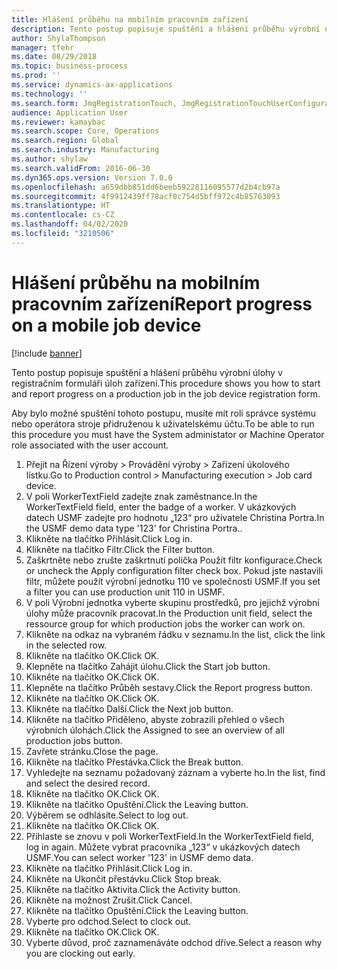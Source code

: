 ```yaml
---
title: Hlášení průběhu na mobilním pracovním zařízení
description: Tento postup popisuje spuštění a hlášení průběhu výrobní úlohy v registračním formuláři úloh zařízení.
author: ShylaThompson
manager: tfehr
ms.date: 08/29/2018
ms.topic: business-process
ms.prod: ''
ms.service: dynamics-ax-applications
ms.technology: ''
ms.search.form: JmgRegistrationTouch, JmgRegistrationTouchUserConfiguration, JmgRegistrationTouchStart, JmgRegistrationTouchReportFeedback, JmgRegistrationTouchAssignedJobs, JmgRegistrationTouchBreak, JmgRegistrationTouchLeave, JmgRegistrationTouchIndirectActivity, JmgDialogForm
audience: Application User
ms.reviewer: kamaybac
ms.search.scope: Core, Operations
ms.search.region: Global
ms.search.industry: Manufacturing
ms.author: shylaw
ms.search.validFrom: 2016-06-30
ms.dyn365.ops.version: Version 7.0.0
ms.openlocfilehash: a659dbb851dd6beeb59228116095577d2b4cb97a
ms.sourcegitcommit: 4f9912439ff78acf0c754d5bff972c4b85763093
ms.translationtype: HT
ms.contentlocale: cs-CZ
ms.lasthandoff: 04/02/2020
ms.locfileid: "3210506"
---
```

# <a name="report-progress-on-a-mobile-job-device"></a><span data-ttu-id="46a04-103">Hlášení průběhu na mobilním pracovním zařízení</span><span class="sxs-lookup"><span data-stu-id="46a04-103">Report progress on a mobile job device</span></span>

[!include [banner](../../includes/banner.md)]

<span data-ttu-id="46a04-104">Tento postup popisuje spuštění a hlášení průběhu výrobní úlohy v registračním formuláři úloh zařízení.</span><span class="sxs-lookup"><span data-stu-id="46a04-104">This procedure shows you how to start and report progress on a production job in the job device registration form.</span></span>



<span data-ttu-id="46a04-105">Aby bylo možné spuštění tohoto postupu, musíte mít roli správce systému nebo operátora stroje přidruženou k uživatelskému účtu.</span><span class="sxs-lookup"><span data-stu-id="46a04-105">To be able to run this procedure you must have the System administator or Machine Operator role associated with the user account.</span></span>

1. <span data-ttu-id="46a04-106">Přejít na Řízení výroby > Provádění výroby > Zařízení úkolového lístku.</span><span class="sxs-lookup"><span data-stu-id="46a04-106">Go to Production control > Manufacturing execution > Job card device.</span></span>
2. <span data-ttu-id="46a04-107">V poli WorkerTextField zadejte znak zaměstnance.</span><span class="sxs-lookup"><span data-stu-id="46a04-107">In the WorkerTextField field, enter the badge of a worker.</span></span> <span data-ttu-id="46a04-108">V ukázkových datech USMF zadejte pro hodnotu „123“ pro uživatele Christina Portra.</span><span class="sxs-lookup"><span data-stu-id="46a04-108">In the USMF demo data type '123' for Christina Portra..</span></span>
3. <span data-ttu-id="46a04-109">Klikněte na tlačítko Přihlásit.</span><span class="sxs-lookup"><span data-stu-id="46a04-109">Click Log in.</span></span>
4. <span data-ttu-id="46a04-110">Klikněte na tlačítko Filtr.</span><span class="sxs-lookup"><span data-stu-id="46a04-110">Click the Filter button.</span></span>
5. <span data-ttu-id="46a04-111">Zaškrtněte nebo zrušte zaškrtnutí políčka Použít filtr konfigurace.</span><span class="sxs-lookup"><span data-stu-id="46a04-111">Check or uncheck the Apply configuration filter check box.</span></span> <span data-ttu-id="46a04-112">Pokud jste nastavili filtr, můžete použít výrobní jednotku 110 ve společnosti USMF.</span><span class="sxs-lookup"><span data-stu-id="46a04-112">If you set a filter you can use production unit 110 in USMF.</span></span>
6. <span data-ttu-id="46a04-113">V poli Výrobní jednotka vyberte skupinu prostředků, pro jejichž výrobní úlohy může pracovník pracovat.</span><span class="sxs-lookup"><span data-stu-id="46a04-113">In the Production unit field, select the ressource group for which production jobs the worker can work on.</span></span>
7. <span data-ttu-id="46a04-114">Klikněte na odkaz na vybraném řádku v seznamu.</span><span class="sxs-lookup"><span data-stu-id="46a04-114">In the list, click the link in the selected row.</span></span>
8. <span data-ttu-id="46a04-115">Klikněte na tlačítko OK.</span><span class="sxs-lookup"><span data-stu-id="46a04-115">Click OK.</span></span>
9. <span data-ttu-id="46a04-116">Klepněte na tlačítko Zahájit úlohu.</span><span class="sxs-lookup"><span data-stu-id="46a04-116">Click the Start job button.</span></span>
10. <span data-ttu-id="46a04-117">Klikněte na tlačítko OK.</span><span class="sxs-lookup"><span data-stu-id="46a04-117">Click OK.</span></span>
11. <span data-ttu-id="46a04-118">Klepněte na tlačítko Průběh sestavy.</span><span class="sxs-lookup"><span data-stu-id="46a04-118">Click the Report progress button.</span></span>
12. <span data-ttu-id="46a04-119">Klikněte na tlačítko OK.</span><span class="sxs-lookup"><span data-stu-id="46a04-119">Click OK.</span></span>
13. <span data-ttu-id="46a04-120">Klikněte na tlačítko Další.</span><span class="sxs-lookup"><span data-stu-id="46a04-120">Click the Next job button.</span></span>
14. <span data-ttu-id="46a04-121">Klikněte na tlačítko Přiděleno, abyste zobrazili přehled o všech výrobních úlohách.</span><span class="sxs-lookup"><span data-stu-id="46a04-121">Click the Assigned to see an overview of all production jobs button.</span></span>
15. <span data-ttu-id="46a04-122">Zavřete stránku.</span><span class="sxs-lookup"><span data-stu-id="46a04-122">Close the page.</span></span>
16. <span data-ttu-id="46a04-123">Klikněte na tlačítko Přestávka.</span><span class="sxs-lookup"><span data-stu-id="46a04-123">Click the Break button.</span></span>
17. <span data-ttu-id="46a04-124">Vyhledejte na seznamu požadovaný záznam a vyberte ho.</span><span class="sxs-lookup"><span data-stu-id="46a04-124">In the list, find and select the desired record.</span></span>
18. <span data-ttu-id="46a04-125">Klikněte na tlačítko OK.</span><span class="sxs-lookup"><span data-stu-id="46a04-125">Click OK.</span></span>
19. <span data-ttu-id="46a04-126">Klikněte na tlačítko Opuštění.</span><span class="sxs-lookup"><span data-stu-id="46a04-126">Click the Leaving button.</span></span>
20. <span data-ttu-id="46a04-127">Výběrem se odhlásíte.</span><span class="sxs-lookup"><span data-stu-id="46a04-127">Select to log out.</span></span>
21. <span data-ttu-id="46a04-128">Klikněte na tlačítko OK.</span><span class="sxs-lookup"><span data-stu-id="46a04-128">Click OK.</span></span>
22. <span data-ttu-id="46a04-129">Přihlaste se znovu v poli WorkerTextField.</span><span class="sxs-lookup"><span data-stu-id="46a04-129">In the WorkerTextField field, log in again.</span></span> <span data-ttu-id="46a04-130">Můžete vybrat pracovníka „123“ v ukázkových datech USMF.</span><span class="sxs-lookup"><span data-stu-id="46a04-130">You can select worker '123' in USMF demo data.</span></span>
23. <span data-ttu-id="46a04-131">Klikněte na tlačítko Přihlásit.</span><span class="sxs-lookup"><span data-stu-id="46a04-131">Click Log in.</span></span>
24. <span data-ttu-id="46a04-132">Klikněte na Ukončit přestávku.</span><span class="sxs-lookup"><span data-stu-id="46a04-132">Click Stop break.</span></span>
25. <span data-ttu-id="46a04-133">Klikněte na tlačítko Aktivita.</span><span class="sxs-lookup"><span data-stu-id="46a04-133">Click the Activity button.</span></span>
26. <span data-ttu-id="46a04-134">Klikněte na možnost Zrušit.</span><span class="sxs-lookup"><span data-stu-id="46a04-134">Click Cancel.</span></span>
27. <span data-ttu-id="46a04-135">Klikněte na tlačítko Opuštění.</span><span class="sxs-lookup"><span data-stu-id="46a04-135">Click the Leaving button.</span></span>
28. <span data-ttu-id="46a04-136">Vyberte pro odchod.</span><span class="sxs-lookup"><span data-stu-id="46a04-136">Select to clock out.</span></span>
29. <span data-ttu-id="46a04-137">Klikněte na tlačítko OK.</span><span class="sxs-lookup"><span data-stu-id="46a04-137">Click OK.</span></span>
30. <span data-ttu-id="46a04-138">Vyberte důvod, proč zaznamenáváte odchod dříve.</span><span class="sxs-lookup"><span data-stu-id="46a04-138">Select a reason why you are clocking out early.</span></span>

